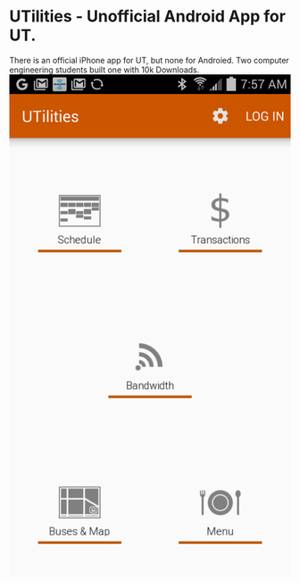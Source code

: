 # UTilities - Unofficial Android App for UT.  
There is an official iPhone app for UT, but none for Androied.  Two computer engineering students built one with 10k Downloads.
![UTilities App](https://github.com/causm/causm_projects/blob/master/app_integration_ideas/UTilities/images/UTilities_splashpage.png "UTilities App")

